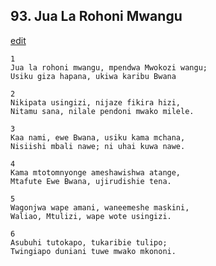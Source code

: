 ## 93. Jua La Rohoni Mwangu
[edit](https://docs.google.com/document/d/1Wfavu5XosRMTzfpyHZu3u_TEp5BnzY45/edit?mode=html)




    1
    Jua la rohoni mwangu, mpendwa Mwokozi wangu;
    Usiku giza hapana, ukiwa karibu Bwana

    2
    Nikipata usingizi, nijaze fikira hizi,
    Nitamu sana, nilale pendoni mwako milele.

    3
    Kaa nami, ewe Bwana, usiku kama mchana,
    Nisiishi mbali nawe; ni uhai kuwa nawe.

    4
    Kama mtotomnyonge ameshawishwa atange,
    Mtafute Ewe Bwana, ujirudishie tena.

    5
    Wagonjwa wape amani, waneemeshe maskini,
    Waliao, Mtulizi, wape wote usingizi.

    6
    Asubuhi tutokapo, tukaribie tulipo;
    Twingiapo duniani tuwe mwako mkononi.



